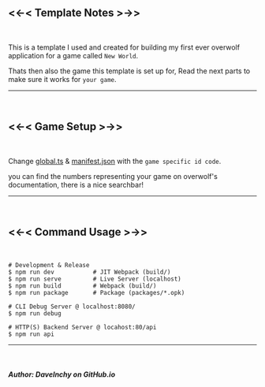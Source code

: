 ## <<-< Template Notes >->>

<br/>

This is a template I used and created for building my first ever overwolf application for a game called `New World`.

Thats then also the game this template is set up for, Read the next parts to make sure it works for `your game`.

<hr/>
<br/>

## <<-< Game Setup >->>

<br/>

Change [global.ts](__blank) & [manifest.json](__blank) with the `game specific id code`.

you can find the numbers representing your game on overwolf's documentation, there is a nice searchbar!

<hr/>
<br/>

## <<-< Command Usage >->>

<br/>

    # Development & Release
    $ npm run dev           # JIT Webpack (build/)
    $ npm run serve         # Live Server (localhost)
    $ npm run build         # Webpack (build/)
    $ npm run package       # Package (packages/*.opk)

    # CLI Debug Server @ localhost:8080/
    $ npm run debug

    # HTTP(S) Backend Server @ locahost:80/api
    $ npm run api

<hr/>
<br/>

##### Author: DaveInchy on GitHub.io